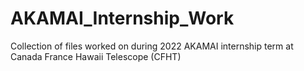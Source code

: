 # AKAMAI_Internship_Work
Collection of files worked on during 2022 AKAMAI internship term at Canada France Hawaii Telescope (CFHT)
